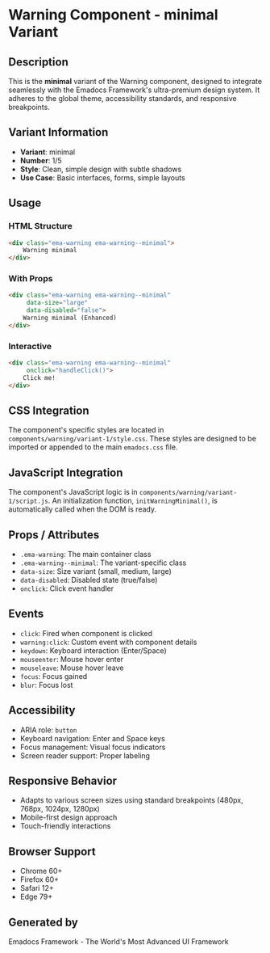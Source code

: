 # Warning Component - minimal Variant

## Description
This is the **minimal** variant of the Warning component, designed to integrate seamlessly with the Emadocs Framework's ultra-premium design system. It adheres to the global theme, accessibility standards, and responsive breakpoints.

## Variant Information
- **Variant**: minimal
- **Number**: 1/5
- **Style**: Clean, simple design with subtle shadows
- **Use Case**: Basic interfaces, forms, simple layouts

## Usage

### HTML Structure
```html
<div class="ema-warning ema-warning--minimal">
    Warning minimal
</div>
```

### With Props
```html
<div class="ema-warning ema-warning--minimal" 
     data-size="large" 
     data-disabled="false">
    Warning minimal (Enhanced)
</div>
```

### Interactive
```html
<div class="ema-warning ema-warning--minimal" 
     onclick="handleClick()">
    Click me!
</div>
```

## CSS Integration
The component's specific styles are located in `components/warning/variant-1/style.css`. These styles are designed to be imported or appended to the main `emadocs.css` file.

## JavaScript Integration
The component's JavaScript logic is in `components/warning/variant-1/script.js`. An initialization function, `initWarningMinimal()`, is automatically called when the DOM is ready.

## Props / Attributes
- `.ema-warning`: The main container class
- `.ema-warning--minimal`: The variant-specific class
- `data-size`: Size variant (small, medium, large)
- `data-disabled`: Disabled state (true/false)
- `onclick`: Click event handler

## Events
- `click`: Fired when component is clicked
- `warning:click`: Custom event with component details
- `keydown`: Keyboard interaction (Enter/Space)
- `mouseenter`: Mouse hover enter
- `mouseleave`: Mouse hover leave
- `focus`: Focus gained
- `blur`: Focus lost

## Accessibility
- ARIA role: `button`
- Keyboard navigation: Enter and Space keys
- Focus management: Visual focus indicators
- Screen reader support: Proper labeling

## Responsive Behavior
- Adapts to various screen sizes using standard breakpoints (480px, 768px, 1024px, 1280px)
- Mobile-first design approach
- Touch-friendly interactions

## Browser Support
- Chrome 60+
- Firefox 60+
- Safari 12+
- Edge 79+

## Generated by
Emadocs Framework - The World's Most Advanced UI Framework
